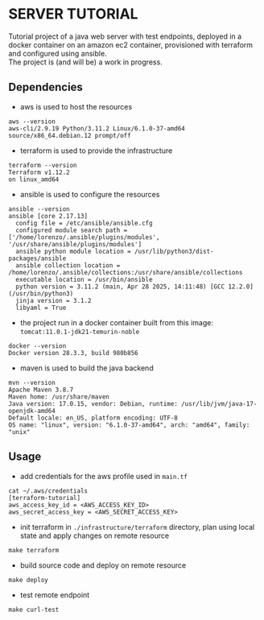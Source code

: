 # SERVER TUTORIAL
Tutorial project of a java web server with test endpoints, deployed in a docker container on an amazon ec2 container, provisioned with terraform and configured using ansible.  
The project is (and will be) a work in progress.
## Dependencies
- aws is used to host the resources
```
aws --version
aws-cli/2.9.19 Python/3.11.2 Linux/6.1.0-37-amd64 source/x86_64.debian.12 prompt/off
```
- terraform is used to provide the infrastructure
```
terraform --version
Terraform v1.12.2
on linux_amd64
```
- ansible is used to configure the resources
```
ansible --version
ansible [core 2.17.13]
  config file = /etc/ansible/ansible.cfg
  configured module search path = ['/home/lorenzo/.ansible/plugins/modules', '/usr/share/ansible/plugins/modules']
  ansible python module location = /usr/lib/python3/dist-packages/ansible
  ansible collection location = /home/lorenzo/.ansible/collections:/usr/share/ansible/collections
  executable location = /usr/bin/ansible
  python version = 3.11.2 (main, Apr 28 2025, 14:11:48) [GCC 12.2.0] (/usr/bin/python3)
  jinja version = 3.1.2
  libyaml = True
```
- the project run in a docker container built from this image: `tomcat:11.0.1-jdk21-temurin-noble`
```
docker --version
Docker version 28.3.3, build 980b856
```
- maven is used to build the java backend
```
mvn --version
Apache Maven 3.8.7
Maven home: /usr/share/maven
Java version: 17.0.15, vendor: Debian, runtime: /usr/lib/jvm/java-17-openjdk-amd64
Default locale: en_US, platform encoding: UTF-8
OS name: "linux", version: "6.1.0-37-amd64", arch: "amd64", family: "unix"

```
## Usage
- add credentials for the aws profile used in `main.tf`
```
cat ~/.aws/credentials 
[terraform-tutorial]
aws_access_key_id = <AWS_ACCESS_KEY_ID>
aws_secret_access_key = <AWS_SECRET_ACCESS_KEY>
```
- init terraform in `./infrastructure/terraform` directory, plan using local state and apply changes on remote resource
```
make terraform
```
- build source code and deploy on remote resource
```
make deploy
```
- test remote endpoint
```
make curl-test
```
